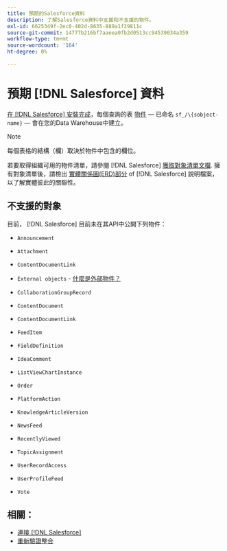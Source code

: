 ```yaml
---
title: 預期的Salesforce資料
description: 了解Salesforce資料中支援和不支援的物件。
exl-id: 6625349f-2ec0-402d-8635-889a1f29811c
source-git-commit: 14777b216bf7aaeea0fb2d0513cc94539034a359
workflow-type: tm+mt
source-wordcount: '164'
ht-degree: 0%

---
```


# 預期 [!DNL Salesforce] 資料

[在 [!DNL Salesforce] 安裝完成](../integrations/salesforce.md)，每個查詢的表 [物件](https://developer.salesforce.com/docs/atlas.en-us.object_reference.meta/object_reference/sforce_api_objects_concepts.htm)  — 已命名 `sf_/\{sobject-name}`  — 會在您的Data Warehouse中建立。

>[!NOTE]
>
>每個表格的結構（欄）取決於物件中包含的欄位。

若要取得組織可用的物件清單，請參閱 [!DNL Salesforce] [獲取對象清單文檔](https://developer.salesforce.com/docs/atlas.en-us.api_rest.meta/api_rest/dome_describeGlobal.htm). 擁有對象清單後，請檢出 [實體關係圖(ERD)部分](https://developer.salesforce.com/docs/atlas.en-us.object_reference.meta/object_reference/sforce_api_erd_knowledge.htm) of [!DNL Salesforce] 說明檔案，以了解實體彼此的關聯性。

## 不支援的對象

目前， [!DNL Salesforce] 目前未在其API中公開下列物件：

* `Announcement`
* `Attachment`
* `ContentDocumentLink`
* `External objects` - [什麼是外部物件？](https://developer.salesforce.com/docs/atlas.en-us.object_reference.meta/object_reference/sforce_api_objects_external_objects.htm)
* `CollaborationGroupRecord`
* `ContentDocument`
* `ContentDocumentLink`
* `FeedItem`
* `FieldDefinition`
* `IdeaComment`
* `ListViewChartInstance`
* `Order`
* `PlatformAction`

* `KnowledgeArticleVersion`
* `NewsFeed`
* `RecentlyViewed`
* `TopicAssignment`
* `UserRecordAccess`
* `UserProfileFeed`
* `Vote`

## 相關：

* [連接 [!DNL Salesforce]](../integrations/salesforce.md)
* [重新驗證整合](https://experienceleague.adobe.com/docs/commerce-knowledge-base/kb/how-to/mbi-reauthenticating-integrations.html?lang=en)
